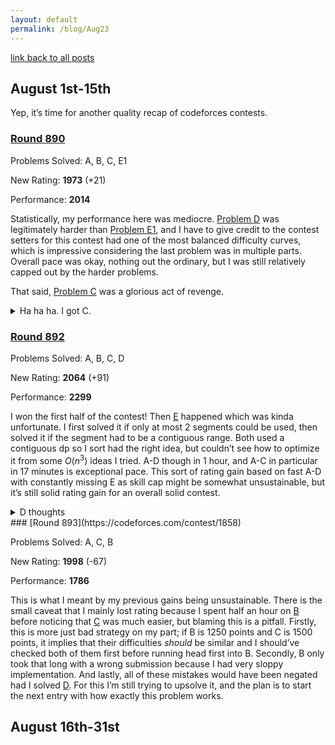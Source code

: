 ```yaml
---
layout: default
permalink: /blog/Aug23
---
```


[link back to all posts](https://alxwen711.github.io/blog)

## August 1st-15th

Yep, it’s time for another quality recap of codeforces contests.

### [Round 890](https://codeforces.com/contest/1856)

Problems Solved: A, B, C, E1

New Rating: **1973** (+21)

Performance: **2014**

Statistically, my performance here was mediocre. [Problem D](https://codeforces.com/contest/1856/problem/D) was legitimately harder than [Problem E1](https://codeforces.com/contest/1856/problem/E1), and I have to give credit to the contest setters for this contest had one of the most balanced difficulty curves, which is impressive considering the last problem was in multiple parts. Overall pace was okay, nothing out the ordinary, but I was still relatively capped out by the harder problems.

That said, [Problem C](https://codeforces.com/contest/1856/problem/C) was a glorious act of revenge. 

<details>
<summary>Ha ha ha. I got C.</summary>

To quote a rant in a very recent log entry:

_RUN O(N) TESTS TO BINARY SEARCH THE ANSWER. This pattern has shown up OVER and OVER again and for TWO hours I did not even bother considering it. It’s one of the most fundamental patterns in these problems, and shows up nearly every contest, and I decided that going for an approach that is `O(way too long)` was a better solution. And look where I am now. I’m basically back at the same level as the start of the year, hell even the summer of last year. This is a wakeup call. The last thing I want is another failure in October’s regionals, but repeating these blunders and idiocy is simply insanity. Actually goose egging a contest. What a bloody joke._

Let’s just say the wake up call happened here. The LT Binary pattern (Linear Trial Binary, that’s what I’m calling it now) was used for this solution. It took me a while to figure out, but if we assume that the maximum possible value is `x`, then a maximum of `x-1,x-2,x-3…` are all attainable. The challenge is determining if a such maximum is possible, but for this you can attempt to make each value in the array the maximum. Due to n being at most 1000, such a $O(n^2 log n)$ solution can work. Then to determine the minimum number of operations needed to make index i value x or higher, it goes as follows:

Suppose c is tracking the total operations needed. Add x-ar[i] to c, then check if the next value would’ve needed increasing to make this move work (ie. check if ar[i+1] >= x-1). If so, then add the required ar[i+1] operations needed and then check if ar[i+2] would need additions. Repeat until c is determined or you require ar[-1] to be increased; in this case, making ar[i] = x is impossible.

[solution link](https://codeforces.com/contest/1856/submission/217306814), `inc` tests a specific value in the array if it can be equal to x, `f` just runs `inc` on each element in the array, and `b` is the binary searching mechanism. Anyways, please excuse me as I celebrate that I got my revenge on a LT Binary problem.

</details>




### [Round 892](https://codeforces.com/contest/1859)

Problems Solved: A, B, C, D

New Rating: **2064** (+91)

Performance: **2299**

I won the first half of the contest! Then [E](https://codeforces.com/contest/1859/problem/E) happened which was kinda unfortunate. I first solved it if only at most 2 segments could be used, then solved it if the segment had to be a contiguous range. Both used a contiguous dp so I sort had the right idea, but couldn’t see how to optimize it from some $O(n^3)$ ideas I tried. A-D though in 1 hour, and A-C in particular in 17 minutes is exceptional pace. This sort of rating gain based on fast A-D with constantly missing E as skill cap might be somewhat unsustainable, but it’s still solid rating gain for an overall solid contest.


<details>
<summary>D thoughts</summary>

The idea of [D](https://codeforces.com/contest/1859/problem/D) is that some of the portals could connect to each other, for instance, a portal where you enter through [1,6] and exit through [4,5] can connect to a portal where you enter [5,12] and exit [9,11]. You want to track the minimum required position to be able to use the portal sequence to reach a further point. In this case you can track that as long as your position is at least 1, you can use the portals to reach 11. Eventually you will have several of these pairs of min entry points and maximum portal exits, for which you then use binary search on each starting pos to find maximum position. Note that using no portals is also an option, above example a starting position of 12 is a case of this.

There is one more part to consider in this for implementation, being how to know that for a given minimum entry point, you are reaching the absolute furthest point. What I did here was to keep all of the reachable unchecked entry points for a given segment chain in a heap structure. I would then check if the current entry point of the given segment is lower than the given portal segment, and if so, remove it from the heap to take the next segment to the right for comparison. Only when no segments remain in the heap do we know the furthest point has been reach, meaning we can create a new portal segment.

[Solution link](https://codeforces.com/contest/1859/submission/218547795)

</details>
### [Round 893](https://codeforces.com/contest/1858)

Problems Solved: A, C, B

New Rating: **1998** (-67)

Performance: **1786**

This is what I meant by my previous gains being unsustainable. There is the small caveat that I mainly lost rating because I spent half an hour on [B](https://codeforces.com/contest/1858/problem/B) before noticing that [C](https://codeforces.com/contest/1858/problem/C) was much easier, but blaming this is a pitfall. Firstly, this is more just bad strategy on my part; if B is 1250 points and C is 1500 points, it implies that their difficulties *should* be similar and I should’ve checked both of them first before running head first into B. Secondly, B only took that long with a wrong submission because I had very sloppy implementation. And lastly, all of these mistakes would have been negated had I solved [D](https://codeforces.com/contest/1858/problem/D). For this I’m still trying to upsolve it, and the plan is to start the next entry with how exactly this problem works.


## August 16th-31st


